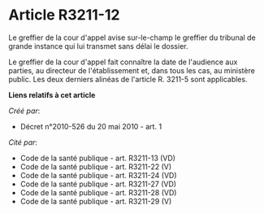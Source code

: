 # Article R3211-12

Le greffier de la cour d'appel avise sur-le-champ le greffier du tribunal de grande instance qui lui transmet sans délai le
dossier. 

Le greffier de la cour d'appel fait connaître la date de l'audience aux parties, au directeur de l'établissement et, dans
tous les cas, au ministère public. Les deux derniers alinéas de l'article R. 3211-5 sont applicables.

**Liens relatifs à cet article**

_Créé par_:

  - Décret n°2010-526 du 20 mai 2010 - art. 1

_Cité par_:

  - Code de la santé publique - art. R3211-13 (VD)
  - Code de la santé publique - art. R3211-22 (V)
  - Code de la santé publique - art. R3211-24 (VD)
  - Code de la santé publique - art. R3211-27 (VD)
  - Code de la santé publique - art. R3211-28 (VD)
  - Code de la santé publique - art. R3211-29 (V)
